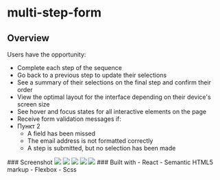 # multi-step-form
## Overview
Users have the opportunity:
<ul>
  <li>Complete each step of the sequence</li>
  <li>Go back to a previous step to update their selections</li>
  <li>See a summary of their selections on the final step and confirm their order</li>
  <li>View the optimal layout for the interface depending on their device's screen size</li>
  <li>See hover and focus states for all interactive elements on the page</li>
  <li>Receive form validation messages if:</li>
  <li>Пункт 2 
    <ul>
      <li>A field has been missed</li>
      <li>The email address is not formatted correctly</li>
      <li>A step is submitted, but no selection has been made</li>
    </ul>
  </li>
</ul>
### Screenshot
<img src='blob:https://web.whatsapp.com/56244b8b-f0b9-42b9-81dc-7bc83df0c176'>
<img src='blob:https://web.whatsapp.com/75c5fbf2-34c6-4c3f-ad16-8dc16d42f5f0'>
<img src='blob:https://web.whatsapp.com/9babdd6c-9644-43e2-9250-789597cc479e'>
<img src='blob:https://web.whatsapp.com/488e4eb9-d86e-451b-a78e-5942b13631a2'>
<img src='blob:https://web.whatsapp.com/d3c3263d-ce56-46c2-aa3f-a25d28789c5d'>
### Built with
- React
- Semantic HTML5 markup
- Flexbox
- Scss 
